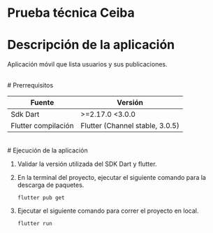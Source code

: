 # Prueba técnica Ceiba
 
 
# Descripción de la aplicación 
 
 
Aplicación móvil que lista usuarios y sus publicaciones.
  
</br>
# Prerrequisitos 
 
|Fuente                | Versión                        |
|----------------------|--------------------------------|
| Sdk Dart             | >=2.17.0 <3.0.0                | 
| Flutter compilación  | Flutter (Channel stable, 3.0.5)|  

</br>
# Ejecución de la aplicación 
 
1. Validar la versión utilizada del SDK Dart y flutter.
 
2. En la terminal del proyecto, ejecutar el siguiente comando para la descarga de paquetes.

    ```
    flutter pub get 
    ```

3. Ejecutar el siguiente comando para correr el proyecto en local.

    ```
    flutter run
    ```
